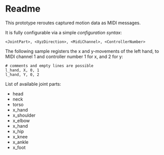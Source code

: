 Readme
=============

This prototype reroutes captured motion data as MIDI messages.

It is fully configurable via a simple _configuration syntax_:

	<JointPart>, <XyzDirection>, <MidiChannel>, <ControllerNumber>

The following sample registers the x and y-movements of the left hand,
to MIDI channel 1 and controller number 1 for x, and 2 for y:

	# comments and empty lines are possible
	l_hand, X, 0, 1
	l_hand, Y, 0, 2

List of available joint parts:  
* head
* neck
* torso
* x_hand
* x_shoulder
* x_elbow
* x_hand
* x_hip
* x_knee
* x_ankle
* x_foot